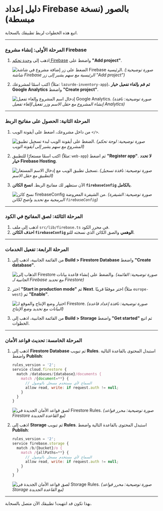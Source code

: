 # دليل إعداد Firebase بالصور (نسخة مبسطة)

اتبع هذه الخطوات لربط تطبيقك بالسحابة.

---

### المرحلة الأولى: إنشاء مشروع Firebase

1.  اذهب إلى [وحدة تحكم Firebase](https://console.firebase.google.com/) واضغط على **"Add project"**.

    ![الضغط على زر إضافة مشروع في شاشة Firebase الرئيسية.](https://placehold.co/800x400.png "Firebase Console Add Project")
    *(صورة توضيحية: شاشة Firebase الرئيسية مع سهم يشير إلى زر "Add project")*

2.  اكتب اسمًا لمشروعك (مثلاً: `lazurde-inventory-app`)، **ثم قم بإلغاء تفعيل خيار Google Analytics** واضغط **"Create project"**.

    ![إدخال اسم المشروع وإلغاء تفعيل Google Analytics.](https://placehold.co/800x500.png "Firebase Project Name and Analytics Toggle")
    *(صورة توضيحية: نافذة إنشاء المشروع مع حقل الاسم وزر تفعيل/إلغاء تفعيل Analytics)*

---

### المرحلة الثانية: الحصول على مفاتيح الربط

1.  من داخل مشروعك، اضغط على أيقونة الويب `</>`.

    ![الضغط على أيقونة الويب لبدء تسجيل تطبيق.](https://placehold.co/800x400.png "Firebase Add Web App Icon")
    *(صورة توضيحية: لوحة تحكم المشروع مع سهم يشير إلى أيقونة الويب)*

2.  اكتب اسمًا مستعارًا للتطبيق (مثلاً: `web-app`) ثم اضغط **"Register app"**. **لا تحدد خيار Firebase Hosting**.

    ![تسجيل تطبيق الويب مع إدخال الاسم المستعار.](https://placehold.co/800x400.png "Firebase Register Web App")
    *(صورة توضيحية: نافذة تسجيل التطبيق مع حقل الاسم)*

3.  الآن ستظهر لك مفاتيح الربط. **انسخ الكائن `firebaseConfig` بالكامل**.

    ![نسخ كائن firebaseConfig من الشيفرة المعروضة.](https://placehold.co/800x500.png "Firebase Copy Config Object")
    *(صورة توضيحية: الشيفرة البرمجية مع تحديد واضح لكائن `firebaseConfig`)*

---

### المرحلة الثالثة: لصق المفاتيح في الكود

1.  اذهب إلى ملف `src/lib/firebase.ts` في محرر الكود.
2.  **احذف الكائن `firebaseConfig` الوهمي** والصق الكائن الذي نسخته للتو.

---

### المرحلة الرابعة: تفعيل الخدمات

1.  من القائمة الجانبية، اذهب إلى **Build > Firestore Database** واضغط **"Create database"**.

    ![الذهاب إلى Firestore والضغط على إنشاء قاعدة بيانات.](https://placehold.co/800x400.png "Firebase Create Firestore Database")
    *(صورة توضيحية: القائمة الجانبية لـ Firebase مع تحديد Firestore)*

2.  اختر **"Start in production mode"** ثم **Next**. اختر موقعًا قريبًا (مثلاً `europe-west`) ثم **"Enable"**.

    ![اختيار وضع الإنتاج والموقع لـ Firestore.](https://placehold.co/800x450.png "Firebase Firestore Production Mode")
    *(صورة توضيحية: نافذة إعداد قاعدة البيانات مع تحديد وضع الإنتاج)*

3.  من القائمة الجانبية، اذهب إلى **Build > Storage** واضغط **"Get started"** ثم اتبع الخطوات.

---

### المرحلة الخامسة: تحديث قواعد الأمان

1.  اذهب إلى **Firestore Database** ثم تبويب **Rules**. استبدل المحتوى بالقاعدة التالية واضغط **Publish**:

    ```javascript
    rules_version = '2';
    service cloud.firestore {
      match /databases/{database}/documents {
        match /{document=**} {
          // السماح لأي مستخدم مسجل بالوصول
          allow read, write: if request.auth != null;
        }
      }
    }
    ```
    ![لصق قواعد الأمان الجديدة في Firestore Rules.](https://placehold.co/800x400.png "Firebase Firestore Security Rules")
    *(صورة توضيحية: محرر قواعد Firestore مع القاعدة الجديدة)*

2.  اذهب إلى **Storage** ثم تبويب **Rules**. استبدل المحتوى بالقاعدة التالية واضغط **Publish**:

    ```javascript
    rules_version = '2';
    service firebase.storage {
      match /b/{bucket}/o {
        match /{allPaths=**} {
          // السماح لأي مستخدم مسجل بالوصول
          allow read, write: if request.auth != null;
        }
      }
    }
    ```
    ![لصق قواعد الأمان الجديدة في Storage Rules.](https://placehold.co/800x400.png "Firebase Storage Security Rules")
    *(صورة توضيحية: محرر قواعد Storage مع القاعدة الجديدة)*

---

بهذا تكون قد انتهيت! تطبيقك الآن متصل بالسحابة.